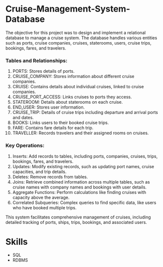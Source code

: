 # Cruise-Management-System-Database
The objective for this project was to design and implement a relational database to manage a cruise system. The database handles various entities such as ports, cruise companies, cruises, staterooms, users, cruise trips, bookings, fares, and travelers.

### Tables and Relationships:

1. PORTS: Stores details of ports.
2. CRUISE_COMPANY: Stores information about different cruise companies.
3. CRUISE: Contains details about individual cruises, linked to cruise companies.
4. CRUISE_PORT_ACCESS: Links cruises to ports they access.
5. STATEROOM: Details about staterooms on each cruise.
6. END_USER: Stores user information.
7. CRUISE_TRIP: Details of cruise trips including departure and arrival ports and dates.
8. BOOKS: Links users to their booked cruise trips.
9. FARE: Contains fare details for each trip.
10. TRAVELLER: Records travelers and their assigned rooms on cruises.

### Key Operations:

1. Inserts: Add records to tables, including ports, companies, cruises, trips, bookings, fares, and travelers.
2. Updates: Modify existing records, such as updating port names, cruise capacities, and trip details.
3. Deletes: Remove records from tables.
4. Joins: Retrieve combined information across multiple tables, such as cruise names with company names and bookings with user details.
5. Aggregate Functions: Perform calculations like finding cruises with capacity above the average.
6. Correlated Subqueries: Complex queries to find specific data, like users who have booked multiple trips.

This system facilitates comprehensive management of cruises, including detailed tracking of ports, ships, trips, bookings, and associated users.

# Skills
- SQL
- RDBMS

